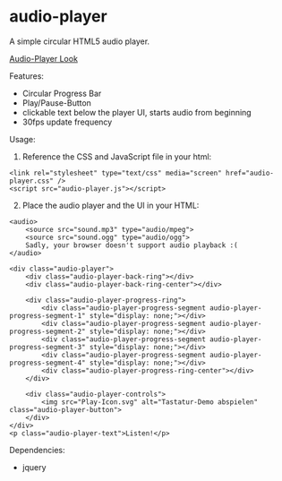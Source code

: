 # audio-player
A simple circular HTML5 audio player. 

[Audio-Player Look](https://raw.githubusercontent.com/bahe007/audio-player/master/Preview.png?raw=true "Title")

Features: 
- Circular Progress Bar
- Play/Pause-Button
- clickable text below the player UI, starts audio from beginning
- 30fps update frequency

Usage:
1. Reference the CSS and JavaScript file in your html: 
```
<link rel="stylesheet" type="text/css" media="screen" href="audio-player.css" />
<script src="audio-player.js"></script>
```
2. Place the audio player and the UI in your HTML: 
```
<audio>
    <source src="sound.mp3" type="audio/mpeg">
    <source src="sound.ogg" type="audio/ogg">
    Sadly, your browser doesn't support audio playback :(
</audio>

<div class="audio-player">
    <div class="audio-player-back-ring"></div>
    <div class="audio-player-back-ring-center"></div>

    <div class="audio-player-progress-ring">
        <div class="audio-player-progress-segment audio-player-progress-segment-1" style="display: none;"></div>
        <div class="audio-player-progress-segment audio-player-progress-segment-2" style="display: none;"></div>
        <div class="audio-player-progress-segment audio-player-progress-segment-3" style="display: none;"></div>
        <div class="audio-player-progress-segment audio-player-progress-segment-4" style="display: none;"></div>
        <div class="audio-player-progress-ring-center"></div>
    </div>

    <div class="audio-player-controls">
        <img src="Play-Icon.svg" alt="Tastatur-Demo abspielen" class="audio-player-button">
    </div>
</div>
<p class="audio-player-text">Listen!</p>
``` 

Dependencies:
- jquery
